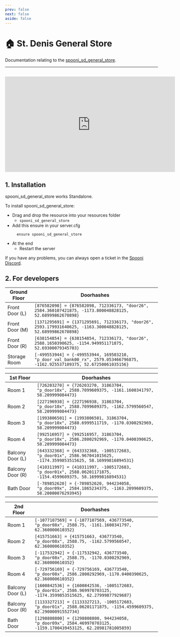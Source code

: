 ```yaml
---
prev: false
next: false
aside: false
---
```


# 🏠 St. Denis General Store
Documentation relating to the [spooni_sd_general_store](https://spooni-mapping.tebex.io/package/6133167).

___
<br>
<iframe width="560" height="315" src="https://www.youtube.com/embed/cEMjerej46s?si=7ZH_48HjLUJ77PEb" frameborder="0" allow="accelerometer; autoplay; clipboard-write; encrypted-media; gyroscope; picture-in-picture; web-share" allowfullscreen></iframe>

## 1. Installation
spooni_sd_general_store works Standalone.  

To install spooni_sd_general_store:
- Drag and drop the resource into your resources folder
  - `spooni_sd_general_store`
- Add this ensure in your server.cfg
  ```
    ensure spooni_sd_general_store
  ```
- At the end
  - Restart the server

If you have any problems, you can always open a ticket in the [Spooni Discord](https://discord.gg/spooni).

## 2. For developers
| Ground Floor              | Doorhashes
|---------------------------|----------------------------------------------------------------------------------|
| Front Door (L)            | `[876582098] = {876582098, 712336173, "door26", 2584.360107421875, -1173.800048828125, 52.68999862670898}`
| Front Door (M)            | `[1371295691] = {1371295691, 712336173, "door26", 2593.179931640625, -1163.300048828125, 52.68999862670898}`
| Front Door (R)            | `[638154854] = {638154854, 712336173, "door26", 2588.1650390625, -1154.949951171875, 52.69300079345703}`
| Storage Room              | `[-499553944] = {-499553944, 169503210, "p_door_val_bank00_rx", 2579.053466796875, -1162.925537109375, 52.67250061035156}`

| 1st Floor                 | Doorhashes
|---------------------------|----------------------------------------------------------------------------------|
| Room 1                    | `[726203270] = {726203270, 31863704, "p_door10x", 2588.7099609375, -1161.1600341797, 58.209999084473}`
| Room 2                    | `[227196938] = {227196938, 31863704, "p_door10x", 2588.7099609375, -1162.5799560547, 58.209999084473}`
| Room 3                    | `[1993806501] = {1993806501, 31863704, "p_door10x", 2588.6999511719, -1170.0300292969, 58.209999084473}`
| Room 4                    | `[992516957] = {992516957, 31863704, "p_door10x", 2586.2800292969, -1170.0400390625, 58.209999084473}`
| Balcony Door (L)          | `[643332368] = {643332368, -1005172683, "p_door01x", 2586.967041015625, -1174.3599853515625, 58.16999816894531}`
| Balcony Door (R)          | `[410311997] = {410311997, -1005172683, "p_door01x", 2588.06201171875, -1154.4599609375, 58.16999816894531}`
| Bath Door                 | `[-789852620] = {-789852620, 944234058, "p_door09x", 2584.1865234375, -1163.2099609375, 58.20000076293945}`

| 2nd Floor                 | Doorhashes
|---------------------------|----------------------------------------------------------------------------------|
| Room 1                    | `[-1077107569] = {-1077107569, 436773540, "p_door08x", 2588.75, -1161.1600341797, 62.360000610352}`
| Room 2                    | `[415751663] = {415751663, 436773540, "p_door08x", 2588.75, -1162.5799560547, 62.360000610352}`
| Room 3                    | `[-117532942] = {-117532942, 436773540, "p_door08x", 2588.75, -1170.0300292969, 62.360000610352}`
| Room 4                    | `[-729756169] = {-729756169, 436773540, "p_door08x", 2586.2800292969,-1170.0400390625, 62.360000610352}`
| Balcony Door (L)          | `[1600842536] = {1600842536, -1005172683, "p_door01x", 2586.969970703125, -1174.3599853515625, 62.27999877929687}`
| Balcony Door (R)          | `[1133327213] = {1133327213, -1005172683, "p_door01x", 2588.06201171875, -1154.4599609375, 62.29000091552734}`
| Bath Door                 | `[1298808800] = {1298808800, 944234058, "p_door09x", 2584.469970703125, -1159.1700439453125, 62.28981781005859}`